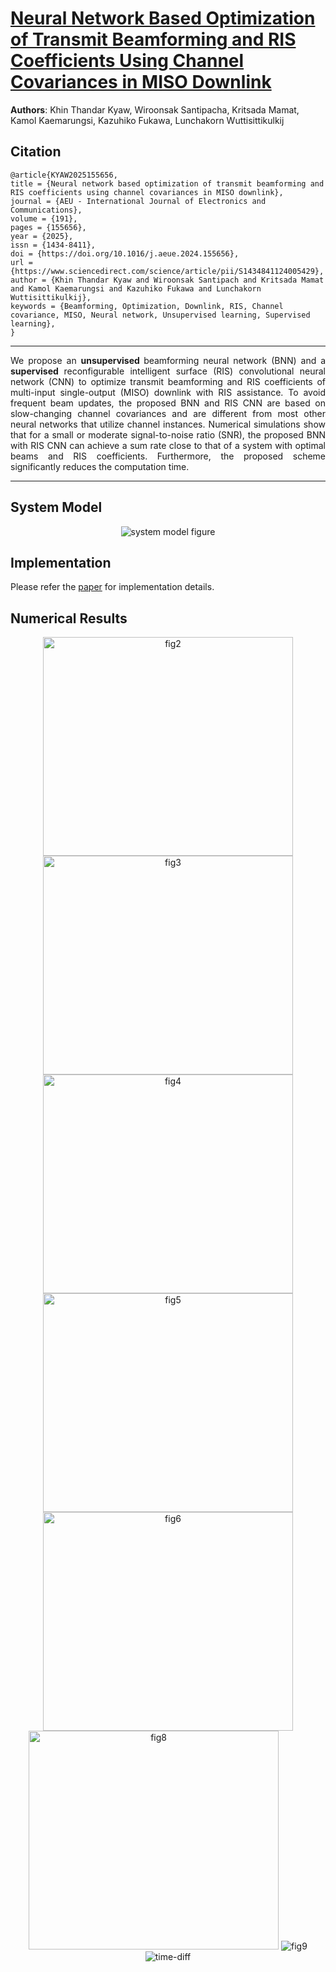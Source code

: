 # [Neural Network Based Optimization of Transmit Beamforming and RIS Coefficients Using Channel Covariances in MISO Downlink](https://doi.org/10.1016/j.aeue.2024.155656)

<b>Authors</b>: Khin Thandar Kyaw, Wiroonsak Santipacha, Kritsada Mamat, Kamol Kaemarungsi, Kazuhiko Fukawa, Lunchakorn Wuttisittikulkij

## Citation

```
@article{KYAW2025155656,
title = {Neural network based optimization of transmit beamforming and RIS coefficients using channel covariances in MISO downlink},
journal = {AEU - International Journal of Electronics and Communications},
volume = {191},
pages = {155656},
year = {2025},
issn = {1434-8411},
doi = {https://doi.org/10.1016/j.aeue.2024.155656},
url = {https://www.sciencedirect.com/science/article/pii/S1434841124005429},
author = {Khin Thandar Kyaw and Wiroonsak Santipach and Kritsada Mamat and Kamol Kaemarungsi and Kazuhiko Fukawa and Lunchakorn Wuttisittikulkij},
keywords = {Beamforming, Optimization, Downlink, RIS, Channel covariance, MISO, Neural network, Unsupervised learning, Supervised learning},
}
```

---
<div align="justify">
We propose an <b> unsupervised </b> beamforming neural network (BNN) and a <b> supervised </b> reconfigurable intelligent surface (RIS) convolutional neural network (CNN) to optimize transmit beamforming and RIS coefficients of multi-input single-output (MISO) downlink with RIS assistance. To avoid frequent beam updates, the proposed BNN and RIS CNN are based on slow-changing channel covariances and are different from most other neural networks that utilize channel instances. Numerical simulations show that for a small or moderate signal-to-noise ratio (SNR), the proposed BNN with RIS CNN can achieve a sum rate close to that of a system with optimal beams and RIS coefficients. Furthermore, the proposed scheme significantly reduces the computation time.
</div>

---

## System Model
<div align="center">
    <img src="./Plots/fig1.png" alt="system model figure">
</div>


## Implementation
Please refer the [paper](https://doi.org/10.1016/j.aeue.2024.155656) for implementation details.

## Numerical Results
<div align="center">
    <img src="https://github.com/khinthandarkyaw98/Optimization-of-Transmit-Beamforming-and-RIS-Coefficients-Using-Channel-Covariances-in-MISO-Downlink/blob/main/Plots/fig2.png" alt="fig2" style="width:400px; height:350px">
    <img src="https://github.com/khinthandarkyaw98/Optimization-of-Transmit-Beamforming-and-RIS-Coefficients-Using-Channel-Covariances-in-MISO-Downlink/blob/main/Plots/fig3.png" alt="fig3" style="width:400px; height:350px">
    <img src="https://github.com/khinthandarkyaw98/Optimization-of-Transmit-Beamforming-and-RIS-Coefficients-Using-Channel-Covariances-in-MISO-Downlink/blob/main/Plots/fig4.png" alt="fig4" style="width:400px; height:350px">
    <img src="https://github.com/khinthandarkyaw98/Optimization-of-Transmit-Beamforming-and-RIS-Coefficients-Using-Channel-Covariances-in-MISO-Downlink/blob/main/Plots/fig5.png" alt="fig5" style="width:400px; height:350px">
    <img src="https://github.com/khinthandarkyaw98/Optimization-of-Transmit-Beamforming-and-RIS-Coefficients-Using-Channel-Covariances-in-MISO-Downlink/blob/main/Plots/fig6.png" alt="fig6" style="width:400px; height:350px">
    <img src="https://github.com/khinthandarkyaw98/Optimization-of-Transmit-Beamforming-and-RIS-Coefficients-Using-Channel-Covariances-in-MISO-Downlink/blob/main/Plots/fig8.png" alt="fig8" style="width:400px; height:350px">
    <img src="https://github.com/khinthandarkyaw98/Optimization-of-Transmit-Beamforming-and-RIS-Coefficients-Using-Channel-Covariances-in-MISO-Downlink/blob/main/Plots/fig9.png" alt="fig9">
    <img src="https://github.com/khinthandarkyaw98/Optimization-of-Transmit-Beamforming-and-RIS-Coefficients-Using-Channel-Covariances-in-MISO-Downlink/blob/main/Plots/Bar_Time.png" alt="time-diff">
</div>